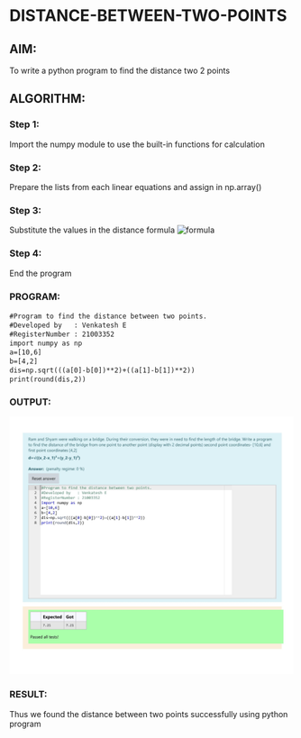 # DISTANCE-BETWEEN-TWO-POINTS

## AIM:
To write a python program to find the distance two 2 points
## ALGORITHM:
### Step 1: 
Import the numpy module to use the built-in functions for calculation
### Step 2:
Prepare the lists from each linear equations and assign in np.array() 
### Step 3: 
Substitute the values in the distance formula  ![formula](formula.jpg)
### Step 4:
End the program 
### PROGRAM:
~~~
#Program to find the distance between two points.
#Developed by   : Venkatesh E 
#RegisterNumber : 21003352
import numpy as np
a=[10,6]
b=[4,2]
dis=np.sqrt(((a[0]-b[0])**2)+((a[1]-b[1])**2))
print(round(dis,2))
~~~
### OUTPUT:
![GitHub Logo](Capture.jpg)
### RESULT:
Thus we found the distance between two points successfully using python program